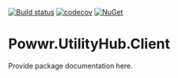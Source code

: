 [![Build status](https://img.shields.io/appveyor/ci/alunacjones/powwr-utilityhub-client.svg)](https://ci.appveyor.com/project/alunacjones/powwr-utilityhub-client)
[![codecov](https://codecov.io/gh/alunacjones/Powwr.UtilityHub.Client/branch/master/graph/badge.svg)](https://codecov.io/gh/alunacjones/Powwr.UtilityHub.Client)
[![NuGet](https://img.shields.io/nuget/v/Powwr.UtilityHub.Client.svg)](https://www.nuget.org/packages/Powwr.UtilityHub.Client/)

# Powwr.UtilityHub.Client

Provide package documentation here.
